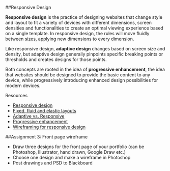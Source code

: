 ##Responsive Design

**Responsive design** is the practice of designing websites that change style and layout to fit a variety of devices with different dimensions, screen densities and functionalities to create an optimal viewing experience based on a single template.  In responsive design, the rules will move fluidly between sizes, applying new dimensions to every dimension.

Like responsive design, **adaptive design** changes based on screen size and density, but adaptive design generally pinpoints specific breaking points or thresholds and creates designs for those points.

Both concepts are rooted in the idea of **progressive enhancement**, the idea that websites should be designed to provide the basic content to any device, while progressively introducing enhanced design possibilities for modern devices.

Resources
- [Responsive design](http://alistapart.com/article/responsive-web-design)
- [Fixed, fluid and elastic layouts](https://www.smashingmagazine.com/2009/06/fixed-vs-fluid-vs-elastic-layout-whats-the-right-one-for-you/)
- [Adaptive vs. Responsive](https://css-tricks.com/the-difference-between-responsive-and-adaptive-design/)
- [Progressive enhancement](http://alistapart.com/article/understandingprogressiveenhancement)
- [Wireframing for responsive design](https://www.smashingmagazine.com/2016/02/create-content-wireframes-for-responsive-design/)

<!-- <li><a href="https://www.smashingmagazine.com/2016/11/css-grids-flexbox-box-alignment-new-layout-standard/" target="blank">Choosing a base unit</a></li>  
use this instead of foundation -->

##Assignment 3: Front page wireframe
- Draw three designs for the front page of your portfolio (can be Photoshop, Illustrator, hand drawn, Google Draw etc.)
- Choose one design and make a wireframe in Photoshop
- Post drawings and PSD to Blackboard

